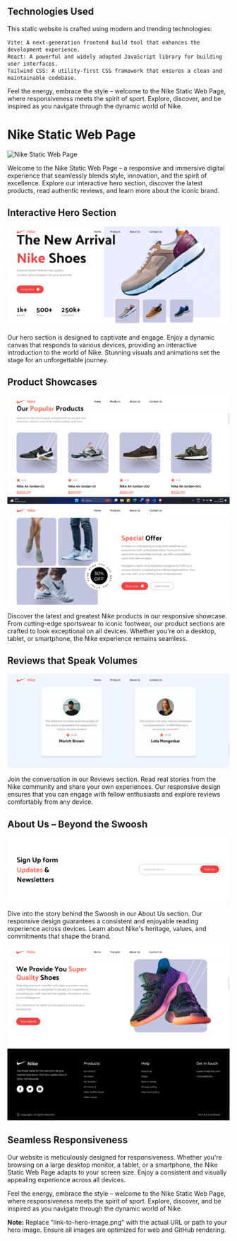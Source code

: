 ## Technologies Used

This static website is crafted using modern and trending technologies:

    Vite: A next-generation frontend build tool that enhances the development experience.
    React: A powerful and widely adopted JavaScript library for building user interfaces.
    Tailwind CSS: A utility-first CSS framework that ensures a clean and maintainable codebase.

Feel the energy, embrace the style – welcome to the Nike Static Web Page, where responsiveness meets the spirit of sport. Explore, discover, and be inspired as you navigate through the dynamic world of Nike.

# Nike Static Web Page

![Nike Static Web Page]([link-to-hero-image.png](https://jacodegithub.github.io/Static-Nike/))

Welcome to the Nike Static Web Page – a responsive and immersive digital experience that seamlessly blends style, innovation, and the spirit of excellence. Explore our interactive hero section, discover the latest products, read authentic reviews, and learn more about the iconic brand.

## Interactive Hero Section
![Hero page](hero.png)

Our hero section is designed to captivate and engage. Enjoy a dynamic canvas that responds to various devices, providing an interactive introduction to the world of Nike. Stunning visuals and animations set the stage for an unforgettable journey.

## Product Showcases
![Nike Static Web Page](products.png)
![Alt text](collection.png)

Discover the latest and greatest Nike products in our responsive showcase. From cutting-edge sportswear to iconic footwear, our product sections are crafted to look exceptional on all devices. Whether you're on a desktop, tablet, or smartphone, the Nike experience remains seamless.

## Reviews that Speak Volumes
![Alt text](reviews.png)

Join the conversation in our Reviews section. Read real stories from the Nike community and share your own experiences. Our responsive design ensures that you can engage with fellow enthusiasts and explore reviews comfortably from any device.

## About Us – Beyond the Swoosh
![Alt text](contact.png)

Dive into the story behind the Swoosh in our About Us section. Our responsive design guarantees a consistent and enjoyable reading experience across devices. Learn about Nike's heritage, values, and commitments that shape the brand.

![Alt text](types.png)
![Alt text](footer.png)

## Seamless Responsiveness

Our website is meticulously designed for responsiveness. Whether you're browsing on a large desktop monitor, a tablet, or a smartphone, the Nike Static Web Page adapts to your screen size. Enjoy a consistent and visually appealing experience across all devices.

Feel the energy, embrace the style – welcome to the Nike Static Web Page, where responsiveness meets the spirit of sport. Explore, discover, and be inspired as you navigate through the dynamic world of Nike.

**Note:** Replace "link-to-hero-image.png" with the actual URL or path to your hero image. Ensure all images are optimized for web and GitHub rendering.
